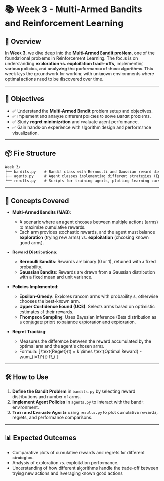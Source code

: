 # 📚 Week 3 - Multi-Armed Bandits and Reinforcement Learning

## 🚀 Overview

In **Week 3**, we dive deep into the **Multi-Armed Bandit problem**, one of the foundational problems in Reinforcement Learning. The focus is on understanding **exploration vs. exploitation trade-offs**, implementing various policies, and analyzing the performance of these algorithms. This week lays the groundwork for working with unknown environments where optimal actions need to be discovered over time.

---

## 🎯 Objectives

- ✅ Understand the **Multi-Armed Bandit** problem setup and objectives.
- ✅ Implement and analyze different policies to solve Bandit problems.
- ✅ Study **regret minimization** and evaluate agent performance.
- ✅ Gain hands-on experience with algorithm design and performance visualization.

---

## 📦 File Structure
```txt
Week_3/
├── bandits.py    # Bandit class with Bernoulli and Gaussian reward distributions, regret tracking.
├── agents.py     # Agent classes implementing different strategies (Epsilon-Greedy, UCB, Thompson Sampling, etc.).
└── results.py    # Scripts for training agents, plotting learning curves, and analyzing performance.
```
---

## 🧠 Concepts Covered

- **Multi-Armed Bandits (MAB)**: 
  - A scenario where an agent chooses between multiple actions (arms) to maximize cumulative rewards.
  - Each arm provides stochastic rewards, and the agent must balance **exploration** (trying new arms) vs. **exploitation** (choosing known good arms).

- **Reward Distributions**:
  - **Bernoulli Bandits**: Rewards are binary (0 or 1), returned with a fixed probability.
  - **Gaussian Bandits**: Rewards are drawn from a Gaussian distribution with a fixed mean and unit variance.

- **Policies Implemented**:
  - **Epsilon-Greedy**: Explores random arms with probability ε, otherwise chooses the best-known arm.
  - **Upper Confidence Bound (UCB)**: Selects arms based on optimistic estimates of their rewards.
  - **Thompson Sampling**: Uses Bayesian inference (Beta distribution as a conjugate prior) to balance exploration and exploitation.

- **Regret Tracking**:
  - Measures the difference between the reward accumulated by the optimal arm and the agent's chosen arms.
  - Formula:
    \[
    \text{Regret}(t) = k \times \text{Optimal Reward} - \sum_{i=1}^{t} R_i
    \]

---

## 🛠️ How to Use

1. **Define the Bandit Problem** in `bandits.py` by selecting reward distributions and number of arms.
2. **Implement Agent Policies** in `agents.py` to interact with the bandit environment.
3. **Train and Evaluate Agents** using `results.py` to plot cumulative rewards, regrets, and performance comparisons.

---

## 📊 Expected Outcomes

- Comparative plots of cumulative rewards and regrets for different strategies.
- Analysis of exploration vs. exploitation performance.
- Understanding of how different algorithms handle the trade-off between trying new actions and leveraging known good actions.

